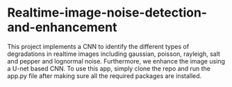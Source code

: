 <h1>Realtime-image-noise-detection-and-enhancement</h1>
This project implements a CNN to identify the different types of degradations in realtime images including gaussian, poisson, rayleigh, salt and pepper and lognormal noise. Furthermore, we enhance the image using a U-net based CNN. To use this app, simply clone the repo and run the app.py file after making sure all the required packages are installed.

